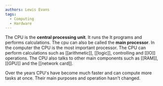 ```yaml
---
authors: Lewis Evans
tags:
  - Computing
  - Hardware
---
```

The CPU is the **central processing unit**. It runs the It programs and performs calculations. The cpu can also be called the **main processor**. In the computer the CPU is the most important processor. The CPU can perform calculations such as [[arithmetic]], [[logic]], controlling and [[IO]] operations. The CPU also talks to other main components such as [[RAM]], [[GPU]] and the [[network card]].

Over the years CPU's have become much faster and can compute more tasks at once. Their main purposes and operation hasn't changed. 